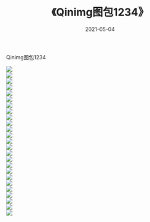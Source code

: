 ﻿---
layout: post
title:  《Qinimg图包1234》
date:   2021-05-04
img: http://imgx.orgx.ga/Qinimg图包/Qinimg图包1234/000.jpg
categories: [美女, 清纯, 唯美]
---

Qinimg图包1234

 ![](http://imgx.orgx.ga/Qinimg图包/Qinimg图包1234/001.jpg) <br>![](http://imgx.orgx.ga/Qinimg图包/Qinimg图包1234/002.jpg) <br>![](http://imgx.orgx.ga/Qinimg图包/Qinimg图包1234/003.jpg) <br>![](http://imgx.orgx.ga/Qinimg图包/Qinimg图包1234/004.jpg) <br>![](http://imgx.orgx.ga/Qinimg图包/Qinimg图包1234/005.jpg) <br>![](http://imgx.orgx.ga/Qinimg图包/Qinimg图包1234/006.jpg) <br>![](http://imgx.orgx.ga/Qinimg图包/Qinimg图包1234/007.jpg) <br>![](http://imgx.orgx.ga/Qinimg图包/Qinimg图包1234/008.jpg) <br>![](http://imgx.orgx.ga/Qinimg图包/Qinimg图包1234/009.jpg) <br>![](http://imgx.orgx.ga/Qinimg图包/Qinimg图包1234/010.jpg) <br>![](http://imgx.orgx.ga/Qinimg图包/Qinimg图包1234/011.jpg) <br>![](http://imgx.orgx.ga/Qinimg图包/Qinimg图包1234/012.jpg) <br>![](http://imgx.orgx.ga/Qinimg图包/Qinimg图包1234/013.jpg) <br>![](http://imgx.orgx.ga/Qinimg图包/Qinimg图包1234/014.jpg) <br>![](http://imgx.orgx.ga/Qinimg图包/Qinimg图包1234/015.jpg) <br>![](http://imgx.orgx.ga/Qinimg图包/Qinimg图包1234/016.jpg) <br>![](http://imgx.orgx.ga/Qinimg图包/Qinimg图包1234/017.jpg) <br>![](http://imgx.orgx.ga/Qinimg图包/Qinimg图包1234/018.jpg) <br>![](http://imgx.orgx.ga/Qinimg图包/Qinimg图包1234/019.jpg) <br>![](http://imgx.orgx.ga/Qinimg图包/Qinimg图包1234/020.jpg) <br>![](http://imgx.orgx.ga/Qinimg图包/Qinimg图包1234/021.jpg) <br>![](http://imgx.orgx.ga/Qinimg图包/Qinimg图包1234/022.jpg) <br>![](http://imgx.orgx.ga/Qinimg图包/Qinimg图包1234/023.jpg) <br>![](http://imgx.orgx.ga/Qinimg图包/Qinimg图包1234/024.jpg) <br>![](http://imgx.orgx.ga/Qinimg图包/Qinimg图包1234/025.jpg) <br>